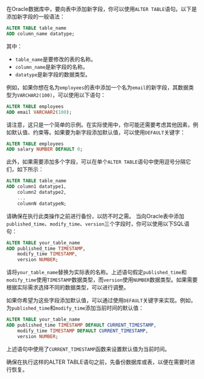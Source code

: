 在Oracle数据库中，要向表中添加新字段，你可以使用`ALTER TABLE`语句。以下是添加新字段的一般语法：

```sql
ALTER TABLE table_name
ADD column_name datatype;
```

其中：
- `table_name`是要修改的表的名称。
- `column_name`是新字段的名称。
- `datatype`是新字段的数据类型。

例如，如果你想在名为`employees`的表中添加一个名为`email`的新字段，其数据类型为`VARCHAR2(100)`，可以使用以下语句：

```sql
ALTER TABLE employees
ADD email VARCHAR2(100);
```

请注意，这只是一个简单的示例。在实际使用中，你可能还需要考虑其他因素，例如默认值、约束等。如果要为新字段添加默认值，可以使用`DEFAULT`关键字：

```sql
ALTER TABLE employees
ADD salary NUMBER DEFAULT 0;
```

此外，如果需要添加多个字段，可以在单个`ALTER TABLE`语句中使用逗号分隔它们，如下所示：

```sql
ALTER TABLE table_name
ADD column1 datatype1,
    column2 datatype2,
    ...
    columnN datatypeN;
```

请确保在执行此类操作之前进行备份，以防不时之需。
当向Oracle表中添加`published_time`、`modify_time`、`version`三个字段时，你可以使用以下SQL语句：

```sql
ALTER TABLE your_table_name
ADD published_time TIMESTAMP,
    modify_time TIMESTAMP,
    version NUMBER;
```

请将`your_table_name`替换为实际表的名称。上述语句假定`published_time`和`modify_time`使用`TIMESTAMP`数据类型，而`version`使用`NUMBER`数据类型。如果需要根据实际需求选择不同的数据类型，可以进行调整。

如果你希望为这些字段添加默认值，可以通过使用`DEFAULT`关键字来实现。例如，为`published_time`和`modify_time`添加当前时间的默认值：

```sql
ALTER TABLE your_table_name
ADD published_time TIMESTAMP DEFAULT CURRENT_TIMESTAMP,
    modify_time TIMESTAMP DEFAULT CURRENT_TIMESTAMP,
    version NUMBER;
```

上述语句中使用了`CURRENT_TIMESTAMP`函数来设置默认值为当前时间。

确保在执行这样的ALTER TABLE语句之前，先备份数据库或表，以便在需要时进行恢复。